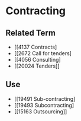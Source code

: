 # Contracting  

## Related Term

- [[4137 Contracts]
- [[2672 Call for tenders]
- [[4056 Consulting]
- [[20024 Tenders]]  

## Use

- [[19491 Sub-contracting]
- [[19493 Subcontracting]
- [[15163 Outsourcing]]  

